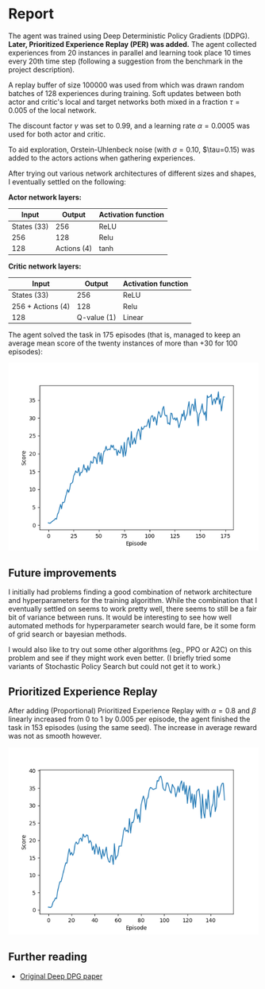 # Report

The agent was trained using Deep Deterministic Policy Gradients (DDPG).
**Later, Prioritized Experience Replay (PER) was added.**
The agent collected experiences from 20 instances in parallel and learning
took place 10 times every 20th time step (following a suggestion from the 
benchmark in the project description).

A replay buffer of size 100000 was used from which was drawn random batches of
128 experiences during training. Soft updates between both actor and
critic's local and target networks both mixed in a fraction $\tau=0.005$ of the
local network.

The discount factor $\gamma$ was set to 0.99, and a learning rate $\alpha=0.0005$
was used for both actor and critic.
 
To aid exploration, Orstein-Uhlenbeck noise (with $\sigma=0.10$, $\tau=0.15) was
added to the actors actions when gathering experiences.

After trying out various network architectures of different sizes and shapes,
I eventually settled  on the following:

**Actor network layers:**

| Input | Output | Activation function |
|-------|--------|---------------------|
| States (33) | 256 | ReLU |
| 256 | 128 | Relu |
| 128 | Actions (4) | tanh | 

**Critic network layers:**

| Input | Output | Activation function |
|-------|--------|---------------------|
| States (33) | 256 | ReLU |
| 256 + Actions (4) | 128 | Relu |
| 128 | Q-value (1)  | Linear | 

The agent solved the task in 175 episodes (that is, managed to keep an average
mean score of the twenty instances of more than +30 for 100 episodes):

![Score per Episode (seed 20413943)](reference_score.png)

## Future improvements

I initially had  problems finding a good combination of network architecture
and hyperparameters for the training algorithm.  While the combination that I
eventually settled on seems to work pretty well, there seems to still be a
fair bit of variance between runs.  It would be interesting to see how well 
automated methods for hyperparameter search would fare, be it some form of 
grid search or bayesian methods.

I would also like to try out some other algorithms (eg., PPO or A2C)
 on this problem and see if they might work even better. 
 (I briefly tried some variants of Stochastic Policy Search but could not get it to work.)


## Prioritized Experience Replay

After adding (Proportional) Prioritized Experience Replay with $\alpha=0.8$ and
$\beta$ linearly increased from 0 to 1 by 0.005 per episode, the agent 
finished the task in 153 episodes (using the same seed).  The increase in
average reward was not as smooth however.
 
![Score per Episode (seed 20413943)](score.png) 

## Further reading
- [Original Deep DPG paper](https://arxiv.org/abs/1509.02971)
